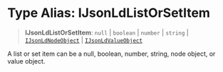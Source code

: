 # Type Alias: IJsonLdListOrSetItem

> **IJsonLdListOrSetItem**: `null` \| `boolean` \| `number` \| `string` \| [`IJsonLdNodeObject`](../interfaces/IJsonLdNodeObject.md) \| [`IJsonLdValueObject`](IJsonLdValueObject.md)

A list or set item can be a null, boolean, number, string, node object, or value object.
